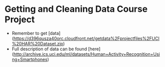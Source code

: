 # Getting and Cleaning Data Course Project

* Remember to get [data] (https://d396qusza40orc.cloudfront.net/getdata%2Fprojectfiles%2FUCI%20HAR%20Dataset.zip)
* Full description of data can be found [here] (http://archive.ics.uci.edu/ml/datasets/Human+Activity+Recognition+Using+Smartphones)